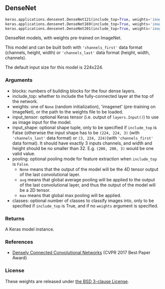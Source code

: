 ## DenseNet

```python
keras.applications.densenet.DenseNet121(include_top=True, weights='imagenet', input_tensor=None, input_shape=None, pooling=None, classes=1000)
keras.applications.densenet.DenseNet169(include_top=True, weights='imagenet', input_tensor=None, input_shape=None, pooling=None, classes=1000)
keras.applications.densenet.DenseNet201(include_top=True, weights='imagenet', input_tensor=None, input_shape=None, pooling=None, classes=1000)
```

DenseNet models, with weights pre-trained on ImageNet.

This model and can be built both with `'channels_first'` data format (channels, height, width) or `'channels_last'` data format (height, width, channels).

The default input size for this model is 224x224.

### Arguments

- blocks: numbers of building blocks for the four dense layers.
- include_top: whether to include the fully-connected layer at the top of the network.
- weights: one of `None` (random initialization), 'imagenet' (pre-training on ImageNet), or the path to the weights file to be loaded.
- input_tensor: optional Keras tensor (i.e. output of `layers.Input()`) to use as image input for the model.
- input_shape: optional shape tuple, only to be specified if `include_top` is False (otherwise the input shape has to be `(224, 224, 3)` (with `'channels_last'` data format) or `(3, 224, 224)`(with `'channels_first'` data format). It should have exactly 3 inputs channels, and width and height should be no smaller than 32. E.g. `(200, 200, 3)` would be one valid value.
- pooling: optional pooling mode for feature extraction when `include_top` is `False`.
  - `None` means that the output of the model will be the 4D tensor output of the last convolutional layer.
  - `avg` means that global average pooling will be applied to the output of the last convolutional layer, and thus the output of the model will be a 2D tensor.
  - `max` means that global max pooling will be applied.
- classes: optional number of classes to classify images into, only to be specified if `include_top` is True, and if no `weights` argument is specified.

### Returns

A Keras model instance.

### References

- [Densely Connected Convolutional Networks](https://arxiv.org/abs/1608.06993) (CVPR 2017 Best Paper Award)

### License

These weights are released under [the BSD 3-clause License](https://github.com/liuzhuang13/DenseNet/blob/master/LICENSE).